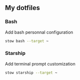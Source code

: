 ## My dotfiles

### Bash
Add bash personnal configuration
```bash
stow bash --target ~
```

### Starship
Add terminal prompt customization
```bash
stow starship --target ~
```
